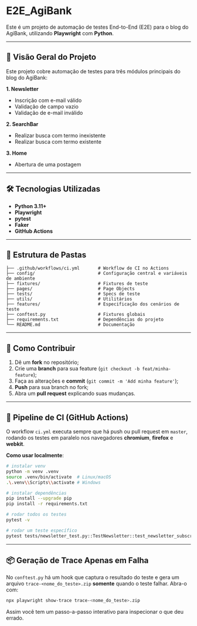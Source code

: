 # E2E_AgiBank

Este é um projeto de automação de testes End-to-End (E2E) para o blog do AgiBank, utilizando **Playwright** com **Python**.

---

## 📖 Visão Geral do Projeto

Este projeto cobre automação de testes para três módulos principais do blog do AgiBank:

**1. Newsletter**

* Inscrição com e-mail válido
* Validação de campo vazio
* Validação de e-mail inválido

**2. SearchBar**

* Realizar busca com termo inexistente
* Realizar busca com termo existente

**3. Home**

* Abertura de uma postagem

---

## 🛠 Tecnologias Utilizadas

* **Python 3.11+**
* **Playwright**
* **pytest**
* **Faker** 
* **GitHub Actions**

---

## 📂 Estrutura de Pastas

```
├── .github/workflows/ci.yml       # Workflow de CI no Actions
├── config/                        # Configuração central e variáveis de ambiente
├── fixtures/                      # Fixtures de teste
├── pages/                         # Page Objects
├── tests/                         # Specs de teste
├── utils/                         # Utilitários
├── features/                      # Especificação dos cenários de teste
├── conftest.py                    # Fixtures globais
├── requirements.txt               # Dependências do projeto
└── README.md                      # Documentação
```

---

## 🤝 Como Contribuir

1. Dê um **fork** no repositório;
2. Crie uma **branch** para sua feature (`git checkout -b feat/minha-feature`);
3. Faça as alterações e **commit** (`git commit -m 'Add minha feature'`);
4. **Push** para sua branch no fork;
5. Abra um **pull request** explicando suas mudanças.

---

## 🚀 Pipeline de CI (GitHub Actions)

O workflow `ci.yml` executa sempre que há push ou pull request em `master`, rodando os testes em paralelo nos navegadores **chromium**, **firefox** e **webkit**.

**Como usar localmente**:

```bash
# instalar venv
python -m venv .venv
source .venv/bin/activate  # Linux/macOS
.\.venv\\Scripts\\activate # Windows

# instalar dependências
pip install --upgrade pip
pip install -r requirements.txt

# rodar todos os testes
pytest -v

# rodar um teste específico
pytest tests/newsletter_test.py::TestNewsletter::test_newsletter_subscription
```

---

## 📦 Geração de Trace Apenas em Falha

No `conftest.py` há um hook que captura o resultado do teste e gera um arquivo `trace-<nome_do_teste>.zip` **somente** quando o teste falhar. Abra-o com:

```bash
npx playwright show-trace trace-<nome_do_teste>.zip
```

Assim você tem um passo-a-passo interativo para inspecionar o que deu errado.
